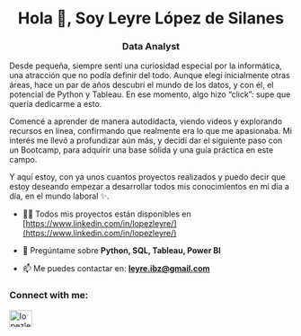 

<h1 align="center">Hola 👋, Soy Leyre López de Silanes</h1>
<h3 align="center">Data Analyst</h3>

Desde pequeña, siempre sentí una curiosidad especial por la informática, una atracción que no podía definir del todo. Aunque elegí inicialmente otras áreas, hace un par de años descubrí el mundo de los datos, y con él, el potencial de Python y Tableau. En ese momento, algo hizo “click”: supe que quería dedicarme a esto.

Comencé a aprender de manera autodidacta, viendo videos y explorando recursos en línea, confirmando que realmente era lo que me apasionaba. Mi interés me llevó a profundizar aún más, y decidí dar el siguiente paso con un Bootcamp, para adquirir una base sólida y una guía práctica en este campo.

Y aquí estoy, con ya unos cuantos proyectos realizados y puedo decir que estoy deseando empezar a desarrollar todos mis conocimientos en mi día a día, en el mundo laboral ✨.

- 👨‍💻 Todos mis proyectos están disponibles en [https://www.linkedin.com/in/lopezleyre/](https://www.linkedin.com/in/lopezleyre/)

- 💬 Pregúntame sobre **Python, SQL, Tableau, Power BI**

- 📫 Me puedes contactar en: **leyre.ibz@gmail.com**

<h3 align="left">Connect with me:</h3>
<p align="left">
<a href="https://linkedin.com/in/lopezleyre" target="blank"><img align="center" src="https://raw.githubusercontent.com/rahuldkjain/github-profile-readme-generator/master/src/images/icons/Social/linked-in-alt.svg" alt="lopezleyre" height="30" width="40" /></a>
</p>

